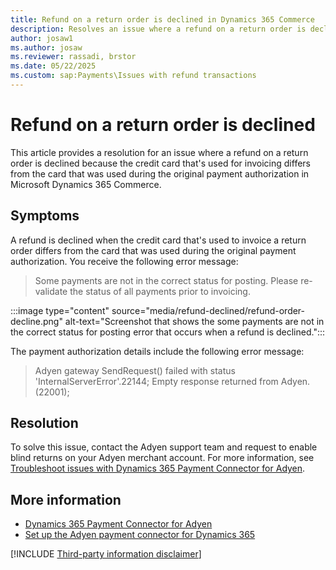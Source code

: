 ```yaml
---
title: Refund on a return order is declined in Dynamics 365 Commerce
description: Resolves an issue where a refund on a return order is declined if the credit card differs from that used for the original payment authorization in Microsoft Dynamics 365 Commerce.
author: josaw1 
ms.author: josaw
ms.reviewer: rassadi, brstor
ms.date: 05/22/2025
ms.custom: sap:Payments\Issues with refund transactions
---
```

# Refund on a return order is declined

This article provides a resolution for an issue where a refund on a return order is declined because the credit card that's used for invoicing differs from the card that was used during the original payment authorization in Microsoft Dynamics 365 Commerce.

## Symptoms

A refund is declined when the credit card that's used to invoice a return order differs from the card that was used during the original payment authorization. You receive the following error message:

> Some payments are not in the correct status for posting. Please re-validate the status of all payments prior to invoicing.

:::image type="content" source="media/refund-declined/refund-order-decline.png" alt-text="Screenshot that shows the some payments are not in the correct status for posting error that occurs when a refund is declined.":::

The payment authorization details include the following error message:

> Adyen gateway SendRequest() failed with status 'InternalServerError'.22144; Empty response returned from Adyen.(22001);

## Resolution

To solve this issue, contact the Adyen support team and request to enable blind returns on your Adyen merchant account. For more information, see [Troubleshoot issues with Dynamics 365 Payment Connector for Adyen](adyen-support.md).

## More information

- [Dynamics 365 Payment Connector for Adyen](/dynamics365/commerce/dev-itpro/adyen-connector)
- [Set up the Adyen payment connector for Dynamics 365](https://docs.adyen.com/plugins/microsoft-dynamics)

[!INCLUDE [Third-party information disclaimer](../../../includes/third-party-disclaimer.md)]
